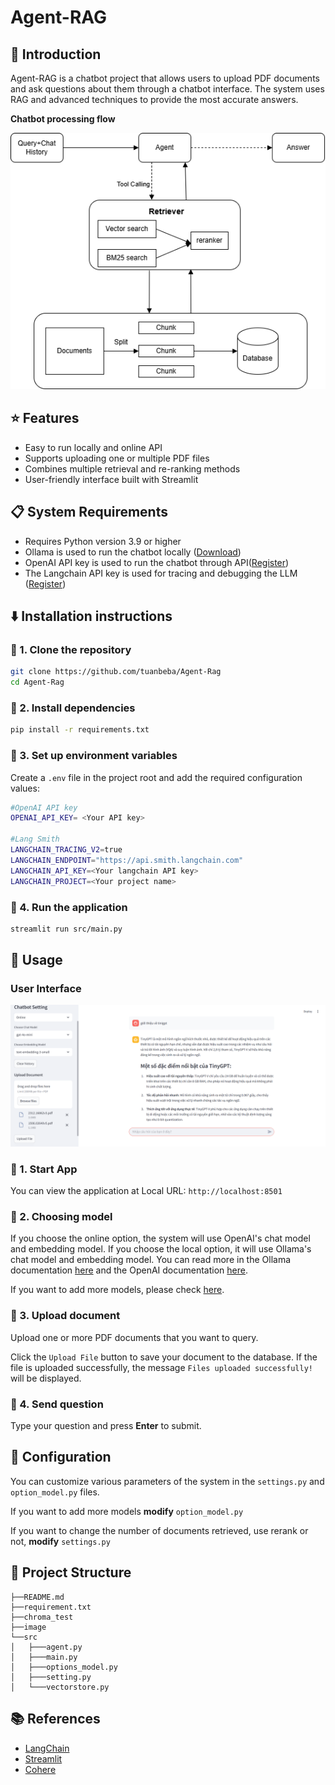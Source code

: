 # Agent-RAG
## 📖 Introduction 
Agent-RAG is a chatbot project that allows users to upload PDF documents and ask questions about them through a chatbot interface. The system uses RAG and advanced techniques to provide the most accurate answers.

**Chatbot processing flow**



![Chatbot Flow](image/Chatbot_flow.png)

## ⭐ Features

- Easy to run locally and online API  
- Supports uploading one or multiple PDF files  
- Combines multiple retrieval and re-ranking methods  
- User-friendly interface built with Streamlit  
  


## 📋 System Requirements
- Requires Python version 3.9 or higher
- Ollama is used to run the chatbot locally ([Download](https://ollama.com/download))
- OpenAI API key is used to run the chatbot through API([Register](https://platform.openai.com/api-keys))
- The Langchain API key is used for tracing and debugging the LLM ([Register](https://smith.langchain.com/))

## ⬇️ Installation instructions
### 🔹 1. Clone the repository

```bash
git clone https://github.com/tuanbeba/Agent-Rag
cd Agent-Rag
```

### 🔹 2. Install dependencies

```bash
pip install -r requirements.txt
```

### 🔹 3. Set up environment variables

Create a `.env` file in the project root and add the required configuration values:

```bash
#OpenAI API key
OPENAI_API_KEY= <Your API key>

#Lang Smith
LANGCHAIN_TRACING_V2=true
LANGCHAIN_ENDPOINT="https://api.smith.langchain.com"
LANGCHAIN_API_KEY=<Your langchain API key>
LANGCHAIN_PROJECT=<Your project name>
```

### 🔹 4. Run the application

```bash
streamlit run src/main.py
```

## 📌 Usage
### User Interface  
![User Interface](image/UI_ChatBot.png)
### 🔹 1. Start App
You can view the application at Local URL: `http://localhost:8501`
### 🔹 2. Choosing model
If you choose the online option, the system will use OpenAI's chat model and embedding model. If you choose the local option, it will use Ollama's chat model and embedding model. You can read more in the Ollama documentation [here](https://ollama.com/search) and the OpenAI documentation [here](https://platform.openai.com/docs/models).

If you want to add more models, please check [here](#-configuration).

### 🔹 3. Upload document

Upload one or more PDF documents that you want to query.

Click the `Upload File` button to save your document to the database. If the file is uploaded successfully, the message `Files uploaded successfully!` will be displayed.

### 🔹 4. Send question

Type your question and press **Enter** to submit.

## 🔑 Configuration

You can customize various parameters of the system in the `settings.py` and `option_model.py` files.

If you want to add more models **modify** `option_model.py` 

If you want to change the number of documents retrieved, use rerank or not, **modify** `settings.py` 



## 📂 Project Structure

```
├──README.md
├──requirement.txt
├──chroma_test        
├──image
└──src
│   ├───agent.py
│   ├───main.py
│   ├───options_model.py
│   ├───setting.py
│   └───vectorstore.py
```

## 📚 References
- [LangChain](https://python.langchain.com/docs/how_to/)
- [Streamlit]( https://docs.streamlit.io/)
- [Cohere](https://docs.cohere.com/page/agentic-rag-mixed-data#sec_step3)

